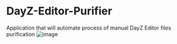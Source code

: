 # DayZ-Editor-Purifier
Application that will automate process of manual DayZ Editor files purification
![image](C:\Users\piotr\Desktop\DEPGHG\home.png)
